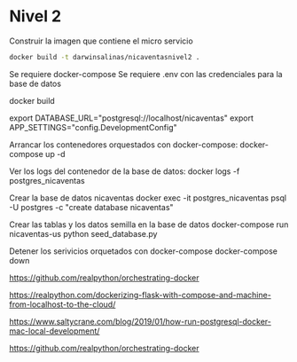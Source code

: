 # Nivel 2
Construir la imagen que contiene el micro servicio
```bash
docker build -t darwinsalinas/nicaventasnivel2 .
```

Se requiere docker-compose
Se requiere .env con las credenciales para la base de datos

docker build

export DATABASE_URL="postgresql://localhost/nicaventas"
export APP_SETTINGS="config.DevelopmentConfig"


Arrancar los contenedores orquestados con docker-compose:
docker-compose up -d

Ver los logs del contenedor de la base de datos:
docker logs -f postgres_nicaventas

Crear la base de datos nicaventas
docker exec -it postgres_nicaventas psql -U postgres -c "create database nicaventas"

Crear las tablas y los datos semilla en la base de datos
docker-compose run nicaventas-us python seed_database.py

Detener los serivicios orquetados con docker-compose
docker-compose down

https://github.com/realpython/orchestrating-docker

https://realpython.com/dockerizing-flask-with-compose-and-machine-from-localhost-to-the-cloud/


https://www.saltycrane.com/blog/2019/01/how-run-postgresql-docker-mac-local-development/


https://github.com/realpython/orchestrating-docker

